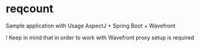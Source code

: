 # reqcount
Sample application with Usage AspectJ + Spring Boot + Wavefront


! Keep in mind that in order to work with Wavefront proxy setup is required
